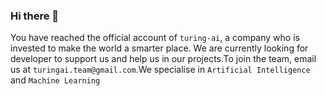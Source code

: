 ### Hi there 👋
You have reached the official account of `turing-ai`, a company who is invested to make the world a smarter place. We are currently looking for developer to support us and help us in our projects.To join the team, email us at `turingai.team@gmail.com`.We specialise in `Artificial Intelligence` and `Machine Learning`
